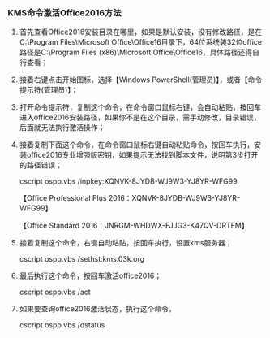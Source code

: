 ### KMS命令激活Office2016方法
1. 首先查看Office2016安装目录在哪里，如果是默认安装，没有修改路径，是在C:\Program Files\Microsoft Office\Office16目录下，64位系统装32位office路径是C:\Program Files (x86)\Microsoft Office\Office16，具体路径还得自行查看；

2. 接着右键点击开始图标，选择【Windows PowerShell(管理员)】，或者【命令提示符(管理员)】；

3. 打开命令提示符，复制这个命令，在命令窗口鼠标右键，会自动粘贴，按回车进入office2016安装路径，如果你不是在这个目录，需手动修改，目录错误，后面就无法执行激活操作；

4. 接着复制下面这个命令，在命令窗口鼠标右键自动粘贴命令，按回车执行，安装office2016专业增强版密钥，如果提示无法找到脚本文件，说明第3步打开的路径错误；

   cscript ospp.vbs /inpkey:XQNVK-8JYDB-WJ9W3-YJ8YR-WFG99

   【Office Professional Plus 2016：XQNVK-8JYDB-WJ9W3-YJ8YR-WFG99】

   【Office Standard 2016：JNRGM-WHDWX-FJJG3-K47QV-DRTFM】

5. 接着复制这个命令，右键自动粘贴，按回车执行，设置kms服务器；

   cscript ospp.vbs /sethst:kms.03k.org
   
6. 最后执行这个命令，按回车激活office2016；

   cscript ospp.vbs /act
   
7. 如果要查询office2016激活状态，执行这个命令。

   cscript ospp.vbs /dstatus